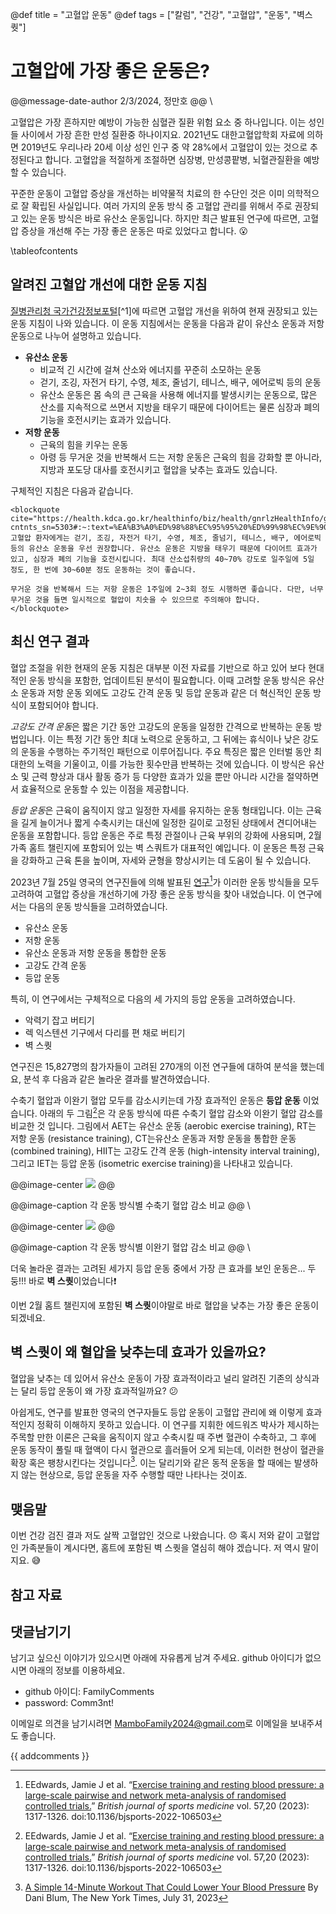 @def title = "고혈압 운동"
@def tags = ["칼럼", "건강", "고혈압", "운동", "벽스퀏"]

# 고혈압에 가장 좋은 운동은?

@@message-date-author
2/3/2024, 정만호
@@
\\

고혈압은 가장 흔하지만 예방이 가능한 심혈관 질환 위험 요소 중 하나입니다. 
이는 성인들 사이에서 가장 흔한 만성 질환중 하나이지요.
2021년도 대한고혈압학회 자료에 의하면 2019년도 우리나라 20세 이상 성인 인구 중 약 28%에서 고혈압이 있는 것으로 추정된다고 합니다. 
고혈압을 적절하게 조절하면 심장병, 만성콩팥병, 뇌혈관질환을 예방할 수 있습니다.

꾸준한 운동이 고혈압 증상을 개선하는 비약물적 치료의 한 수단인 것은 이미 의학적으로 잘 확립된 사실입니다. 
여러 가지의 운동 방식 중 고혈압 관리를 위해서 주로 권장되고 있는 운동 방식은 바로 유산소 운동입니다.
하지만 최근 발표된 연구에 따르면, 고혈압 증상을 개선해 주는 가장 좋은 운동은 따로 있었다고 합니다. :open_mouth:

\tableofcontents <!-- you can use \toc as well -->


## 알려진 고혈압 개선에 대한 운동 지침

[질병관리청 국가건강정보포털](https://health.kdca.go.kr/healthinfo/biz/health/gnrlzHealthInfo/gnrlzHealthInfo/gnrlzHealthInfoView.do?cntnts_sn=5303#:~:text=%EA%B3%A0%ED%98%88%EC%95%95%20%ED%99%98%EC%9E%90%EC%97%90%EA%B2%8C%EB%8A%94%20%EA%B1%B7%EA%B8%B0%2C%20%EC%A1%B0%EA%B9%85,%EC%9D%98%20%EA%B8%B0%EB%8A%A5%EC%9D%84%20%ED%98%B8%EC%A0%84%EC%8B%9C%ED%82%B5%EB%8B%88%EB%8B%A4.)[^1]에 따르면 고혈압 개선을 위하여 현재 권장되고 있는 운동 지침이 나와 있습니다.
이 운동 지침에서는 운동을 다음과 같이 유산소 운동과 저항 운동으로 나누어 설명하고 있습니다.

* **유산소 운동** 
  * 비교적 긴 시간에 걸쳐 산소와 에너지를 꾸준히 소모하는 운동
  * 걷기, 조깅, 자전거 타기, 수영, 체조, 줄넘기, 테니스, 배구, 에어로빅 등의 운동
  * 유산소 운동은 몸 속의 큰 근육을 사용해 에너지를 발생시키는 운동으로, 많은 산소를 지속적으로 쓰면서 지방을 태우기 때문에 다이어트는 물론 심장과 폐의 기능을 호전시키는 효과가 있습니다. 
* **저항 운동**
  * 근육의 힘을 키우는 운동
  * 아령 등 무거운 것을 반복해서 드는 저항 운동은 근육의 힘을 강화할 뿐 아니라, 지방과 포도당 대사를 호전시키고 혈압을 낮추는 효과도 있습니다.
  
구체적인 지침은 다음과 같습니다.

~~~
<blockquote cite="https://health.kdca.go.kr/healthinfo/biz/health/gnrlzHealthInfo/gnrlzHealthInfo/gnrlzHealthInfoView.do?cntnts_sn=5303#:~:text=%EA%B3%A0%ED%98%88%EC%95%95%20%ED%99%98%EC%9E%90%EC%97%90%EA%B2%8C%EB%8A%94%20%EA%B1%B7%EA%B8%B0%2C%20%EC%A1%B0%EA%B9%85,%EC%9D%98%20%EA%B8%B0%EB%8A%A5%EC%9D%84%20%ED%98%B8%EC%A0%84%EC%8B%9C%ED%82%B5%EB%8B%88%EB%8B%A4.">
고혈압 환자에게는 걷기, 조깅, 자전거 타기, 수영, 체조, 줄넘기, 테니스, 배구, 에어로빅 등의 유산소 운동을 우선 권장합니다. 유산소 운동은 지방을 태우기 때문에 다이어트 효과가 있고, 심장과 폐의 기능을 호전시킵니다. 최대 산소섭취량의 40~70% 강도로 일주일에 5일 정도, 한 번에 30~60분 정도 운동하는 것이 좋습니다.

무거운 것을 반복해서 드는 저항 운동은 1주일에 2~3회 정도 시행하면 좋습니다. 다만, 너무 무거운 것을 들면 일시적으로 혈압이 치솟을 수 있으므로 주의해야 합니다.
</blockquote>
~~~

## 최신 연구 결과

혈압 조절을 위한 현재의 운동 지침은 대부분 이전 자료를 기반으로 하고 있어 보다 현대적인 운동 방식을 포함한, 업데이트된 분석이 필요합니다. 
이때 고려할 운동 방식은 유산소 운동과 저항 운동 외에도 고강도 간격 운동 및 등압 운동과 같은 더 혁신적인 운동 방식이 포함되어야 합니다.

*고강도 간격 운동*은 짧은 기간 동안 고강도의 운동을 일정한 간격으로 반복하는 운동 방법입니다. 
이는 특정 기간 동안 최대 노력으로 운동하고, 그 뒤에는 휴식이나 낮은 강도의 운동을 수행하는 주기적인 패턴으로 이루어집니다. 
주요 특징은 짧은 인터벌 동안 최대한의 노력을 기울이고, 이를 가능한 횟수만큼 반복하는 것에 있습니다. 
이 방식은 유산소 및 근력 향상과 대사 활동 증가 등 다양한 효과가 있을 뿐만 아니라 시간을 절약하면서 효율적으로 운동할 수 있는 이점을 제공합니다.

*등압 운동*은 근육이 움직이지 않고 일정한 자세를 유지하는 운동 형태입니다. 
이는 근육을 길게 늘이거나 짧게 수축시키는 대신에 일정한 길이로 고정된 상태에서 견디어내는 운동을 포함합니다. 등압 운동은 주로 특정 관절이나 근육 부위의 강화에 사용되며, 2월 가족 홈트 챌린지에 포함되어 있는 벽 스쿼트가 대표적인 예입니다.
이 운동은 특정 근육을 강화하고 근육 톤을 높이며, 자세와 균형을 향상시키는 데 도움이 될 수 있습니다.

2023년 7월 25일 영국의 연구진들에 의해 발표된 [연구](/assets/misc/column/health/exerciseTrainingRestingBloodPressure.pdf)[^2]가 이러한 운동 방식들을 모두 고려하여 고혈압 증상을 개선하기에 가장 좋은 운동 방식을 찾아 내었습니다.
이 연구에서는 다음의 운동 방식들을 고려하였습니다.

* 유산소 운동
* 저항 운동
* 유산소 운동과 저항 운동을 통합한 운동
* 고강도 간격 운동
* 등압 운동

특히, 이 연구에서는 구체적으로 다음의 세 가지의 등압 운동을 고려하였습니다.

* 악력기 잡고 버티기
* 렉 익스텐션 기구에서 다리를 편 채로 버티기
* 벽 스퀏

연구진은 15,827명의 참가자들이 고려된 270개의 이전 연구들에 대하여 분석을 했는데요, 분석 후 다음과 같은 놀라운 결과를 발견하였습니다.

수축기 혈압과 이완기 혈압 모두를 감소시키는데 가장 효과적인 운동은 **등압 운동** 이었습니다.
아래의 두 그림[^2]은 각 운동 방식에 따른 수축기 혈압 감소와 이완기 혈압 감소를 비교한 것 입니다. 
그림에서 AET는 유산소 운동 (aerobic exercise training), RT는 저항 운동 (resistance training), CT는유산소 운동과 저항 운동을 통합한 운동 (combined training), HIIT는 고강도 간격 운동 (high-intensity
interval training), 그리고 IET는 등압 운동 (isometric exercise training)을 나타내고 있습니다.

@@image-center
![](/assets/images/column/health/systolicBloodPressureComparison.jpg)
@@

@@image-caption
각 운동 방식별 수축기 혈압 감소 비교
@@
\\

@@image-center
![](/assets/images/column/health/diastolicBloodPressureComparison.jpg)
@@

@@image-caption
각 운동 방식별 이완기 혈압 감소 비교
@@
\\

더욱 놀라운 결과는 고려된 세가지 등압 운동 중에서 가장 큰 효과를 보인 운동은... 두둥!!!
바로 **벽 스퀏**이었습니다:exclamation:

이번 2월 홈트 챌린지에 포함된 **벽 스퀏**이야말로 바로 혈압을 낮추는 가장 좋은 운동이 되겠네요.

## 벽 스퀏이 왜 혈압을 낮추는데 효과가 있을까요?

혈압을 낮추는 데 있어서 유산소 운동이 가장 효과적이라고 널리 알려진 기존의 상식과는 달리 등압 운동이 왜 가장 효과적일까요? :confused:

아쉽게도, 연구를 발표한 영국의 연구자들도 등압 운동이 고혈압 관리에 왜 이렇게 효과적인지 정확히 이해하지 못하고 있습니다. 
이 연구를 지휘한 에드워즈 박사가 제시하는 주목할 만한 이론은 근육을 움직이지 않고 수축시킬 때 주변 혈관이 수축하고, 그 후에 운동 동작이 풀릴 때 혈액이 다시 혈관으로 흘러들어 오게 되는데, 이러한 현상이 혈관을 확장 혹은 팽창시킨다는 것입니다[^3]. 
이는 달리기와 같은 동적 운동을 할 때에는 발생하지 않는 현상으로, 등압 운동을 자주 수행할 때만 나타나는 것이죠.

## 맺음말

이번 건강 검진 결과 저도 살짝 고혈압인 것으로 나왔습니다. :disappointed:
혹시 저와 같이 고혈압인 가족분들이 계시다면, 홈트에 포함된 벽 스퀏을 열심히 해야 겠습니다.
저 역시 말이지요. :sweat_smile:

## 참고 자료

[^1]: [고혈압 환자의 운동요법](https://health.kdca.go.kr/healthinfo/biz/health/gnrlzHealthInfo/gnrlzHealthInfo/gnrlzHealthInfoView.do?cntnts_sn=5303#:~:text=%EA%B3%A0%ED%98%88%EC%95%95%20%ED%99%98%EC%9E%90%EC%97%90%EA%B2%8C%EB%8A%94%20%EA%B1%B7%EA%B8%B0%2C%20%EC%A1%B0%EA%B9%85,%EC%9D%98%20%EA%B8%B0%EB%8A%A5%EC%9D%84%20%ED%98%B8%EC%A0%84%EC%8B%9C%ED%82%B5%EB%8B%88%EB%8B%A4.), *질병관리청 국가건강정보포털*, 2024년 2월 3일 자료

[^2]: EEdwards, Jamie J et al. “[Exercise training and resting blood pressure: a large-scale pairwise and network meta-analysis of randomised controlled trials.](https://pubmed.ncbi.nlm.nih.gov/37491419/)” *British journal of sports medicine* vol. 57,20 (2023): 1317-1326. doi:10.1136/bjsports-2022-106503

[^3]: [A Simple 14-Minute Workout That Could Lower Your Blood Pressure](https://www.nytimes.com/2023/07/26/well/blood-pressure-workout-wall-squat.html) By Dani Blum, The New York Times, July 31, 2023

## 댓글남기기

남기고 싶으신 이야기가 있으시면 아래에 자유롭게 남겨 주세요. github 아이디가 없으시면 아래의 정보를 이용하세요.

* github 아이디: FamilyComments
* password: Comm3nt!

이메일로 의견을 남기시려면 [MamboFamily2024@gmail.com](mailto:MamboFamily2024@gmail.com)로 이메일을 보내주셔도 좋습니다.

{{ addcomments }}